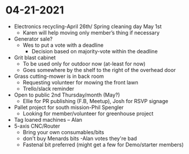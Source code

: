 # 04-21-2021

* Electronics recycling-April 26th/ Spring cleaning day May 1st
  * Karen will help moving only member’s thing if necessary
* Generator sale?
  * Wes to put a vote with a deadline
    * Decision based on majority-vote within the deadline
* Grit blast cabinet
  * To be used only for outdoor now \(at-least for now\)
  * Goes somewhere by the shelf to the right of the overhead door
* Grass cutting-mower is in back room
  * Requesting volunteer for mowing the front lawn
  * Trello/slack reminder
* Open to public 2nd Thursday/month \(May?\)
  * Ellie for PR publishing \(F.B, Meetup\), Josh for RSVP signage
* Pallet project for south mission-Phil Spengler
  * Looking for member/volunteer for greenhouse project
* Tag loaned machines – Alan
* 5-axis CNC/Router
  * Bring your own consumables/bits
  * don't buy Menards bits -Alan votes they're bad
  * Fastenal bit preferred \(might get a few for Demo/starter members\)


